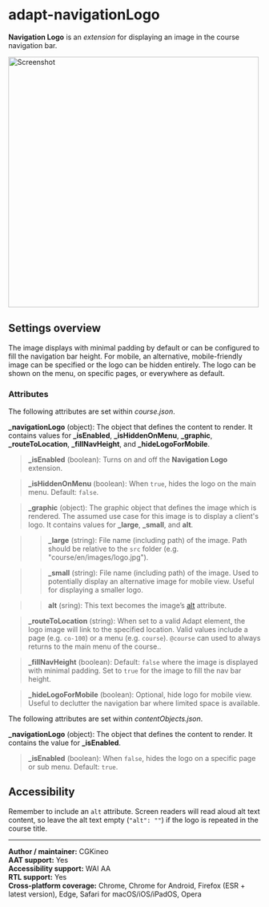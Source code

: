 # adapt-navigationLogo

**Navigation Logo** is an *extension* for displaying an image in the course navigation bar.

<img src="https://user-images.githubusercontent.com/898168/210416404-8118fd76-83eb-48d1-8cf1-36c7724bb7dd.jpg" alt="Screenshot" width="500">

## Settings overview

The image displays with minimal padding by default or can be configured to fill the navigation bar height. For mobile, an alternative, mobile-friendly image can be specified or the logo can be hidden entirely. The logo can be shown on the menu, on specific pages, or everywhere as default.

### Attributes

The following attributes are set within *course.json*.

**\_navigationLogo** (object): The object that defines the content to render. It contains values for **\_isEnabled**, **\_isHiddenOnMenu**, **\_graphic**, **\_routeToLocation**, **\_fillNavHeight**, and **\_hideLogoForMobile**.

>**\_isEnabled** (boolean): Turns on and off the **Navigation Logo** extension.

>**\_isHiddenOnMenu** (boolean): When `true`, hides the logo on the main menu. Default: `false`.

>**\_graphic** (object): The graphic object that defines the image which is rendered. The assumed use case for this image is to display a client's logo. It contains values for **\_large**, **\_small**, and **alt**.

>>**\_large** (string): File name (including path) of the image. Path should be relative to the `src` folder (e.g. "course/en/images/logo.jpg").

>>**\_small** (string): File name (including path) of the image. Used to potentially display an alternative image for mobile view. Useful for displaying a smaller logo.

>>**alt** (sring): This text becomes the image’s [alt](https://github.com/adaptlearning/adapt_framework/wiki/Providing-good-alt-text) attribute.

>**\_routeToLocation** (string): When set to a valid Adapt element, the logo image will link to the specified location. Valid values include a page (e.g. `co-100`) or a menu (e.g. `course`). `@course` can used to always returns to the main menu of the course..

>**\_fillNavHeight** (boolean): Default: `false` where the image is displayed with minimal padding. Set to `true` for the image to fill the nav bar height.

>**\_hideLogoForMobile** (boolean): Optional, hide logo for mobile view. Useful to declutter the navigation bar where limited space is available.

The following attributes are set within *contentObjects.json*.

**\_navigationLogo** (object): The object that defines the content to render. It contains the value for **\_isEnabled**.

>**\_isEnabled** (boolean): When `false`, hides the logo on a specific page or sub menu. Default: `true`.

## Accessibility

Remember to include an `alt` attribute. Screen readers will read aloud alt text content, so leave the alt text empty (`"alt": ""`) if the logo is repeated in the course title.

----------------------------
**Author / maintainer:** CGKineo<br>
**AAT support:** Yes<br>
**Accessibility support:** WAI AA<br>
**RTL support:** Yes<br>
**Cross-platform coverage:** Chrome, Chrome for Android, Firefox (ESR + latest version), Edge, Safari for macOS/iOS/iPadOS, Opera<br>

